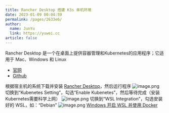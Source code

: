 ```yaml
---
title: Rancher Desktop 搭建 K3s 单机环境
date: 2023-01-09 00:04:59
permalink: /pages/2633e6/
author: 
  name: JunYu
  link: https://yuwei.cc
article: false
---
```

Rancher Desktop 是一个在桌面上提供容器管理和Kubernetes的应用程序；它适用于 Mac、Windows 和 Linux

- [官网](https://rancherdesktop.io/)
- [Github](https://github.com/rancher-sandbox/rancher-desktop)

根据宿主机的系统下载并安装 [Rancher Desktop](https://github.com/rancher-sandbox/rancher-desktop/releases/)，然后运行程序
![image.png](https://f.pz.al/pzal/2023/01/13/c72b9aabd706f.png)
切换到“Kubenetes Setting”，勾选“Enable Kubenetes”，然后等待完成（安装Kubernetes需要科学上网）
![image.png](https://f.pz.al/pzal/2023/01/13/2e48748ccfcf9.png)
切换到“WSL Integration”，勾选安装好的 WSL，如：“Debian”
![image.png](https://f.pz.al/pzal/2023/01/13/798ff6e1d212d.png)
[Windows 开启 WSL 并使用 Docker](https://www.yuque.com/ryds/op/xq7n2i?view=doc_embed)
